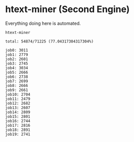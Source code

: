 # htext-miner (Second Engine)

Everything doing here is automated.

```
htext-miner

total: 54874/71225 (77.04317304317304%)

job0: 3011
job1: 2779
job2: 2601
job3: 2745
job4: 3034
job5: 2666
job6: 2738
job7: 2699
job8: 2666
job9: 2661
job10: 2704
job11: 2479
job12: 2682
job13: 2607
job14: 2809
job15: 2801
job16: 2744
job17: 2816
job18: 2891
job19: 2741
```